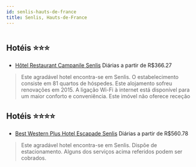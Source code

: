 ```yaml
---
id: senlis-hauts-de-france
title: Senlis, Hauts-de-France
---
```


<center><img src="https://photos.hotelbeds.com/giata/61/619730/619730a_hb_a_001.jpg" alt="" /></center>


## Hotéis ⭐️⭐️⭐️

-    [Hôtel Restaurant Campanile Senlis](https://www.hurb.com/aud/https://www.hurb.com/hoteis/senlis/hotel-restaurant-campanile-senlis-JNP-JP208979?cmp=18055) Diárias a partir de R$366.27
   > Este agradável hotel encontra-se em Senlis. O estabelecimento consiste em 81 quartos de hóspedes. Este alojamento sofreu renovações em 2015. A ligação Wi-Fi à internet está disponível para um maior conforto e conveniência. Este imóvel não oferece receção 

## Hotéis ⭐️⭐️⭐️⭐️

-    [Best Western Plus Hotel Escapade Senlis](https://www.hurb.com/aud/https://www.hurb.com/hoteis/senlis/best-western-plus-hotel-escapade-senlis-JNP-JP02787F?cmp=18055) Diárias a partir de R$560.78
   > Este agradável hotel encontra-se em Senlis. Dispõe de estacionamento. Alguns dos serviços acima referidos podem ser cobrados. 
